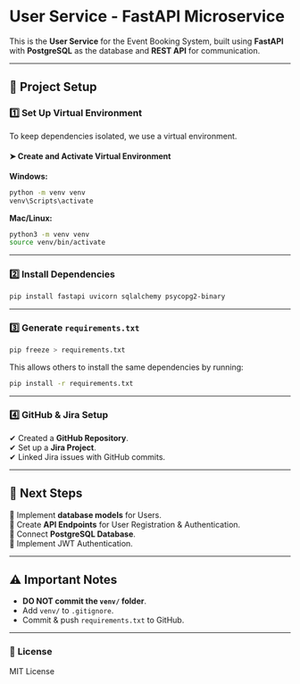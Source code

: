 # User Service - FastAPI Microservice  

This is the **User Service** for the Event Booking System, built using **FastAPI** with **PostgreSQL** as the database and **REST API** for communication.  

---

## 📂 Project Setup  

### 1️⃣ **Set Up Virtual Environment**  
To keep dependencies isolated, we use a virtual environment.  

#### ➤ **Create and Activate Virtual Environment**  
**Windows:**  
```sh
python -m venv venv
venv\Scripts\activate
```  
**Mac/Linux:**  
```sh
python3 -m venv venv
source venv/bin/activate
```  

---

### 2️⃣ **Install Dependencies**  
```sh
pip install fastapi uvicorn sqlalchemy psycopg2-binary
```  

---

### 3️⃣ **Generate `requirements.txt`**  
```sh
pip freeze > requirements.txt
```  
This allows others to install the same dependencies by running:  
```sh
pip install -r requirements.txt
```  

---

### 4️⃣ **GitHub & Jira Setup**  
✔ Created a **GitHub Repository**.  
✔ Set up a **Jira Project**.  
✔ Linked Jira issues with GitHub commits.  

---

## 🚀 **Next Steps**  
🔹 Implement **database models** for Users.  
🔹 Create **API Endpoints** for User Registration & Authentication.  
🔹 Connect **PostgreSQL Database**.  
🔹 Implement JWT Authentication.  

---

## ⚠️ **Important Notes**  
- **DO NOT commit the `venv/` folder**.  
- Add `venv/` to `.gitignore`.  
- Commit & push `requirements.txt` to GitHub.  

---

### 📜 **License**  
MIT License  

```